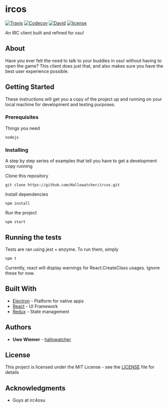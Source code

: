 # ircos
[![Travis](https://img.shields.io/travis/hallowatcher/ircos.svg)](https://travis-ci.org/hallowatcher/ircos)
[![Codecov](https://img.shields.io/codecov/c/github/hallowatcher/ircos.svg)](https://codecov.io/gh/hallowatcher/ircos)
[![David](https://img.shields.io/david/hallowatcher/ircos.svg)]()
[![license](https://img.shields.io/github/license/hallowatcher/ircos.svg)](LICENSE)

An IRC client built and refined for osu!

## About

Have you ever felt the need to talk to your buddies in osu! without having to open the game? This client does just that, and also makes sure you have the best user experience possible.

## Getting Started

These instructions will get you a copy of the project up and running on your local machine for development and testing purposes.

### Prerequisites

Things you need

```
nodejs
```

### Installing

A step by step series of examples that tell you have to get a development copy running

Clone this repository

```
git clone https://github.com/Hallowatcher/ircos.git
```

Install dependencies

```
npm install
```

Run the project

```
npm start
```

## Running the tests

Tests are ran using jest + enzyme. To run them, simply

```
npm t
```

Currently, react will display warnings for React.CreateClass usages.
Ignore these for now.


## Built With

* [Electron](https://electron.atom.io/) - Platform for native apps
* [React](https://facebook.github.io/react/) - UI Framework
* [Redux](http://redux.js.org/) - State management


## Authors

* **Uwe Wiemer** - [hallowatcher](https://github.com/hallowatcher)

## License

This project is licensed under the MIT License - see the [LICENSE](LICENSE) file for details

## Acknowledgments

* Guys at irc4osu
